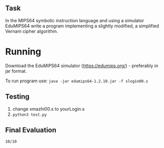 ## Task
In the MIPS64 symbolic instruction language and using a simulator
EduMIPS64 write a program implementing a slightly modified,
a simplified Vernam cipher algorithm.


# Running
Download the EduMIPS64 simulator (https://edumips.org/) - preferably in jar format.

To run program use:
  ```java -jar edumips64-1.2.10.jar -f xlogin00.s```

## Testing
  1) change xmazhi00.s to yourLogin.s
  2) ```python3 test.py```

## Final Evaluation
    10/10
